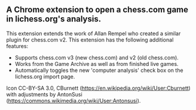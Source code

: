 ## A Chrome extension to open a chess.com game in lichess.org's analysis. ##

This extension extends the work of Allan Rempel who created a similar plugin for chess.com v2. This extension has the following additional features:

* Supports chess.com v3 (new chess.com) and v2 (old chess.com).
* Works from the Game Archive as well as from finished live games.
* Automatically toggles the new 'computer analysis' check box on the lichess.org import page.

Icon CC-BY-SA 3.0, CBurnett (https://en.wikipedia.org/wiki/User:Cburnett) 
with adjustments by AntonSusi (https://commons.wikimedia.org/wiki/User:Antonsusi).